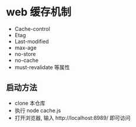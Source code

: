 # web 缓存机制

- Cache-control
- Etag
- Last-modified 
- max-age
- no-store
- no-cache
- must-revalidate 等属性


## 启动方法

- clone 本仓库
- 执行 node cache.js
- 打开浏览器, 输入 http://localhost:8989/ 即可访问